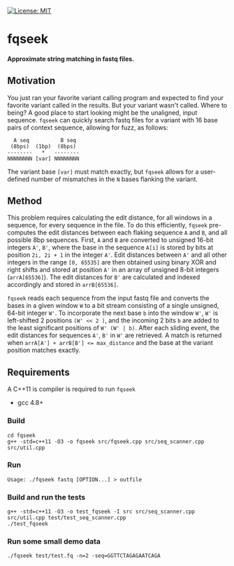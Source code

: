[![License: MIT](https://img.shields.io/badge/License-MIT-yellow.svg)](https://opensource.org/licenses/MIT)


# fqseek
#### Approximate string matching in fastq files. 


## Motivation
You just ran your favorite variant calling program and expected to find your favorite variant called in the results. But your variant wasn't called. Where to being? A good place to start looking might be the unaligned, input sequence. `fqseek` can quickly search fastq files for a variant with 16 base pairs of context sequence, allowing for fuzz, as follows:

```
  A seq          B seq
 (8bps)  (1bp)  (8bps)       
--------   *   --------   
NNNNNNNN [var] NNNNNNNN
```
The variant base `[var]`  must match exactly, but `fqseek` allows for a user-defined number of mismatches in the `N` bases flanking the variant.


## Method
This problem requires calculating the edit distance, for all windows in a sequence, for every sequence in the file. To do this efficiently, `fqseek` pre-computes the edit distances between each flaking sequence `A` and `B`, and all possible 8bp sequences. First, `A` and `B` are converted to unsigned 16-bit integers `A'`, `B'`, where the base in the sequence `A[i]` is stored by bits at position `2i, 2i + 1` in the integer `A'`. Edit distances between `A'` and all other integers in the range `[0, 65535]` are then obtained using binary XOR and right shifts and stored at position `A'` in an array of unsigned 8-bit integers (`arrA[65536]`). The edit distances for `B'` are calculated and indexed accordingly and stored in `arrB[65536]`.

`fqseek` reads each sequence from the input fastq file and converts the bases in a given window `W` to a bit stream consisting of a single unsigned, 64-bit integer `W'`. To incorporate the next base `b` into the window `W'`, `W'` is left-shifted 2 positions `(W' << 2 )`, and the incoming 2 bits `b` are added to the least significant positions of `W' (W' | b)`. After each sliding event, the edit distances for sequences `A'`, `B'` in `W'` are retrieved. A match is returned when `arrA[A'] + arrB[B'] <= max_distance` and the base at the variant position matches exactly.

## Requirements
A C++11 is compiler is required to run `fqseek`
* gcc 4.8+

### Build
```
cd fqseek
g++ -std=c++11 -O3 -o fqseek src/fqseek.cpp src/seq_scanner.cpp src/util.cpp
```

### Run
```
Usage: ./fqseek fastq [OPTION...] > outfile
```

### Build and run the tests
```
g++ -std=c++11 -O3 -o test_fqseek -I src src/seq_scanner.cpp src/util.cpp test/test_seq_scanner.cpp
./test_fqseek
```

### Run some small demo data
```
./fqseek test/test.fq -n=2 -seq=GGTTCTAGAGAATCAGA
```
